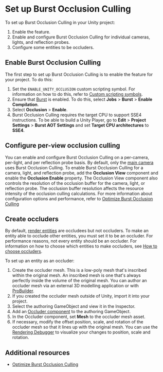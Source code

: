 # Set up Burst Occlusion Culling

To set up Burst Occlusion Culling in your Unity project:

1. Enable the feature.
2. Enable and configure Burst Occlusion Culling for individual cameras, lights, and reflection probes.
3. Configure some entities to be occluders.

## Enable Burst Occlusion Culling

The first step to set up Burst Occlusion Culling is to enable the feature for your project. To do this:

1. Set the `ENABLE_UNITY_OCCLUSION` custom scripting symbol. For information on how to do this, refer to [Custom scripting symbols](xref:CustomScriptingSymbols).
2. Ensure that [Burst](https://docs.unity3d.com/Packages/com.unity.burst@latest/index.html) is enabled. To do this, select **Jobs** > **Burst** > **Enable Compilation**.
3. Select **Occlusion** > **Enable**.
4. Burst Occlusion Culling requires the target CPU to support SSE4 instructions. To be able to build a Unity Player, go to **Edit** > **Project Settings** > **Burst AOT Settings** and set **Target CPU architectures** to **SSE4**.

## Configure per-view occlusion culling

You can enable and configure Burst Occlusion Culling on a per-camera, per-light, and per reflection probe basis. By default, only the [main camera](xref:UnityEngine.Camera.main) uses Burst Occlusion Culling. To enable Burst Occlusion Culling for a camera, light, and reflection probe, add the **Occlusion View** component and enable the **Occlusion Enable** property. The Occlusion View component also controls the resolution of the occlusion buffer for the camera, light, or reflection probe. The occlusion buffer resolution affects the resource intensity of the occlusion culling calculations. For more information about configuration options and performance, refer to [Optimize Burst Occlusion Culling](burst-occlusion-culling-optimize.md)

## Create occluders

By default, [render entities](burst-occlusion-culling-overview.md#how-burst-occlusion-culling-works) are occludees but not occluders. To make an entity able to occlude other entities, you must set it to be an occluder. For performance reasons, not every entity should be an occluder. For information on how to choose which entities to make occluders, see [How to choose occluders](burst-occlusion-culling-overview.md#how-to-choose-occluders).

To set up an entity as an occluder:

1. Create the occluder mesh. This is a low-poly mesh that's inscribed within the original mesh. An inscribed mesh is one that's always perfectly inside the volume of the original mesh. You can author an occluder mesh via an external 3D modelling application or with [ProBuilder](https://docs.unity3d.com/Packages/com.unity.probuilder@latest/index.html).
2. If you created the occluder mesh outside of Unity, import it into your project.
3. Select the authoring GameObject and view it in the Inspector.
4. Add an [Occluder component](burst-occlusion-culling-components-occluder.md) to the authoring GameObject.
5. In the Occluder component, set **Mesh** to the occluder mesh asset.
6. If necessary, modify the offset position, scale, and rotation of the occluder mesh so that it lines up with the original mesh. You can use the [Rendering Debugger](burst-occlusion-culling-debug.md) to visualize your changes to position, scale and rotation.

## Additional resources

- [Optimize Burst Occlusion Culling](burst-occlusion-culling-optimize.md)
